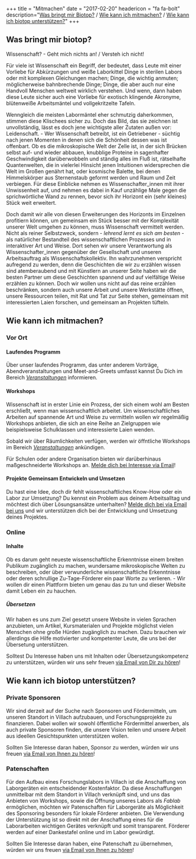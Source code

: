 +++
title = "Mitmachen"
date = "2017-02-20"
headericon = "fa fa-bolt"
description="[Was bringt mir Biotop?](#was-bringt-mir-biotop) / [Wie kann ich mitmachen?](#wie-kann-ich-mitmachen) / [Wie kann ich biotop unterstützen?](#wie-kann-ich-biotop-unterstützen)"
+++

## Was bringt mir biotop?
Wissenschaft? - Geht mich nichts an! / Versteh ich nicht!

Für viele  ist Wissenschaft ein Begriff, der bedeutet, dass Leute mit einer Vorliebe für Abkürzungen und weiße Laborkittel Dinge in sterilen Labors oder mit komplexen Gleichungen machen; Dinge, die wichtig anmuten; möglicherweise bahnbrechende Dinge; Dinge, die aber auch nur eine Handvoll Menschen weltweit wirklich verstehen. Und wenn, dann haben diese Leute sicher auch eine Vorliebe für exotisch klingende Akronyme, blütenweiße Arbeitsmäntel und vollgekritzelte Tafeln.

Wenngleich die meisten Labormäntel eher schmutzig daherkommen, stimmen diese Klischees sicher zu. Doch das Bild, das sie zeichnen ist unvollständig, lässt es doch jene wichtigste aller Zutaten außen vor: Leidenschaft. - Wer Wissenschaft betreibt, ist ein Getriebener - süchtig nach jenen Momenten in denen sich die Schönheit dessen was ist offenbart. Ob es die mikroskopische Welt der Zelle ist, in der sich Brücken selbst auf- und wieder abbauen, knubblige Proteine in sagenhafter Geschwindigkeit darüberwobbeln und ständig alles im Fluß ist, rätselhafte Quantenwelten, die in vielerlei Hinsicht jenen Intuitionen widersprechen die Welt im Großen genährt hat, oder kosmische Balette, bei denen Himmelskörper aus Sternenstaub geformt werden und Raum und Zeit verbiegen.
Für diese Einblicke nehmen es Wissenschafter_innen mit ihrer Unwissenheit auf, und nehmen es dabei in Kauf unzählige Male gegen die sprichwörtliche Wand zu rennen, bevor sich ihr Horizont ein (sehr kleines) Stück weit erweitert.

Doch damit wir alle von diesen Erweiterungen des Horizonts im Einzelnen profitiern können, um gemeinsam ein Stück besser mit der Komplexität unserer Welt umgehen zu können, muss Wissenschaft vermittelt werden. Nicht als reiner Selbstzweck, sondern - *lehrend lernt es sich am besten* - als natürlicher Bestandteil des wissenschaftlichen Prozesses und in interaktiver Art und Weise.
Dort sehen wir unsere Verantwortung als Wissenschafter_innen gegenüber der Gesellschaft und unseren Arbeitsauftrag als Wissenschaftskollektiv.
Ihn wahrzunehmen verspricht aufregend zu werden, denn die Geschichten die wir zu erzählen wissen sind atemberaubend und mit Künstlern an unserer Seite haben wir die besten Partner um diese Geschichten spannend und auf vielfältige Weise erzählen zu können. Doch wir wollen uns nicht auf das reine erzählen beschränken, sondern auch unsere Arbeit und unsere Werkstätte öffnen, unsere Ressourcen teilen, mit Rat und Tat zur Seite stehen, gemeinsam mit interessierten Laien forschen, und gemeinsam an Projekten tüfteln.

## Wie kann ich mitmachen?

### Vor Ort

#### Laufendes Programm
Über unser laufendes Programm, das unter anderem Vorträge, Abendveranstaltungen und Meet-and-Greets umfasst kannst Du Dich im Bereich [*Veranstaltungen*](/de/event/) informieren.

#### Workshops
Wissenschaft ist in erster Linie ein Prozess, der sich einem wohl am Besten erschließt, wenn man wissenschaftlich arbeitet. Um wissenschaftliches Arbeiten auf spannende Art und Weise zu vermitteln wollen wir regelmäßig Workshops anbieten, die sich an eine Reihe an Zielgruppen wie beispielsweise Schulklassen und interessierte Laien wenden.

Sobald wir über Räumlichkeiten verfügen, werden wir öffntliche Workshops im Bereich [*Veranstaltungen*](/de/event/) ankündigen.

Für Schulen oder andere Organisation bieten wir darüberhinaus maßgeschneiderte Workshops an. [Melde dich bei Interesse via Email](mailto:info@biotop.co)!


#### Projekte Gemeinsam Entwickeln und Umsetzen
Du hast eine Idee, doch dir fehlt wissenschaftliches Know-How oder ein Labor zur Umsetzung? Du kennst ein Problem aus deinem Arbeitsalltag und möchtest dich über Lösungsansätze unterhalten?
[Melde dich bei via Email bei uns](mailto:info@biotop.co) und wir unterstützen dich bei der Entwicklung und Umsetzung deines Projektes.

### Online

#### Inhalte
Ob es darum geht neueste wissenschaftliche Erkenntnisse einem breiten Publikum zugänglich zu machen, wundersame mikroskopische Welten zu beschreiben, oder über verwunderliche wissenschaftliche Erkenntnisse oder deren schrullige Zu-Tage-Förderer ein paar Worte zu verlieren. - Wir wollen dir einen Plattform bieten um genau das zu tun und dieser Website damit Leben ein zu hauchen.

##### Übersetzen
Wir haben es uns zum Ziel gesetzt unsere Website in vielen Sprachen anzubieten, um Artikel, Kursmaterialen und Projekte möglichst vielen Menschen ohne große Hürden zugänglich zu machen. Dazu brauchen wir allerdings die Hilfe motivierter und kompetenter Leute, die uns bei der Übersetung unterstützen.

Solltest Du Interesse haben uns mit Inhalten oder Übersetzungskompetenz zu unterstützen, würden wir uns sehr freuen [via Email von Dir zu hören](mailto:info@biotop.co)!


## Wie kann ich biotop unterstützen?

### Private Sponsoren
Wir sind derzeit auf der Suche nach Sponsoren und Fördermitteln, um unseren Standort in Villach aufzubauen, und Forschungsprojekte zu finanzieren. Dabei wollen wir sowohl öffentliche Fördermittel anwerben, als auch private Sponsoren finden, die unsere Vision teilen und unsere Arbeit aus ideellen Gesichtspunkten unterstützen wollen.

Sollten Sie Interesse daran haben, Sponsor zu werden, würden wir uns freuen [via Email von Ihnen zu hören](mailto:info@biotop.co)!

### Patenschaften

Für den Aufbau eines Forschungslabors in Villach ist die Anschaffung von Laborgeräten ein entscheidender Kostenfaktor.
Da diese Anschaffungen unmittelbar mit dem Standort in Villach verknüpft sind, und uns das Anbieten von Workshops, sowie die Öffnung unseres Labors als *Fablab* ermöglichen, möchten wir Patenschaften für Laborgeräte als Möglichkeit des Sponsoring besonders für lokale Förderer anbieten.
Die Verwendung der Unterstützung ist so direkt mit der Anschaffung eines für die Laborarbeiten wichtigen Gerätes verknüpft und somit transparent. Förderer werden auf einer Dankestafel online und im Labor gewürdigt.

Sollten Sie Interesse daran haben, eine Patenschaft zu übernehmen, würden wir uns freuen [via Email von Ihnen zu hören](mailto:info@biotop.co)!
